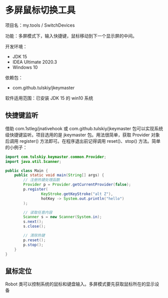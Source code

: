 # 多屏鼠标切换工具

项目名：my.tools / SwitchDevices

功能：多屏模式下，输入快捷键，鼠标移动到下一个显示屏的中间。

开发环境：
- JDK 15
- IDEA Ultimate 2020.3
- Windows 10

依赖包：
- com.github.tulskiy/jkeymaster

软件适用范围：已安装 JDK 15 的 win10 系统

## 快捷键监听

借助 com.1stleg/jnativehook 或 com.github.tulskiy/jkeymaster 包可以实现系统级快捷键监听。项目选用的是 jkeymaster 包。用法很简单，获取 Provider 对象后调用 register() 方法即可。在程序退出前记得调用 reset()、stop() 方法。简单的小例子：

```java
import com.tulskiy.keymaster.common.Provider;
import java.util.Scanner;

public class Main {
    public static void main(String[] args) {
        // 注册热键处理函数
        Provider p = Provider.getCurrentProvider(false);
        p.register(
                KeyStroke.getKeyStroke("alt Z"),
                hotKey -> System.out.println("hello")
        );

        // 读取任意内容
        Scanner s = new Scanner(System.in);
        s.next();
        s.close();

        // 清除热键
        p.reset();
        p.stop();
    }
}
```

## 鼠标定位

Robot 类可以控制系统的鼠标和键盘输入。多屏模式要先获取鼠标所在的显示设备